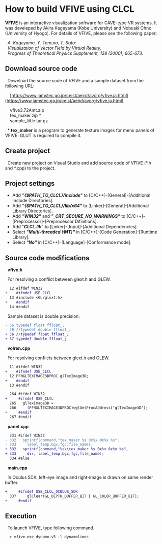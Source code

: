 # How to build VFIVE using CLCL

**VFIVE** is an interactive visualization software for CAVE-type VR systems. 
It was develeped by Akira Kageyama (Kobe University) and Nobuaki Ohno (University of Hyogo). 
For details of VFIVE, please see the following paper;

&nbsp; *A. Kageyama, Y. Tamura, T. Sato:*  
&nbsp; *Visualization of Vector Field by Virtual Reality,*  
&nbsp; *Progress of Theoretical Physics Supplement, 138 (2000), 665-673.*


## Download source code

&nbsp; Download the source code of VFIVE and a sample dataset from the following URL:

&nbsp; &nbsp; [https://www.jamstec.go.jp/ceist/aeird/avcrg/vfive.ja.html](https://www.jamstec.go.jp/ceist/aeird/avcrg/vfive.ja.html)

&nbsp; &nbsp; vfive3.72Amt.zip  
&nbsp; &nbsp; tex_maker.zip *  
&nbsp; &nbsp; sample_little.tar.gz

&nbsp; \*  **tex_maker** is a program to generate texture images for menu panels of VFIVE. GLUT is required to compile it.

## Create project

&nbsp; Create new project on Visual Studio and add source code of VFIVE (\*.h and \*.cpp) to the project.

## Project settings

- Add ***&quot;&#123;&#36;PATH_TO_CLCL&#125;/include&quot;*** to 
&#91;C/C++&#93;-&#91;General&#93;-&#91;Additional Include Directories&#93;.
- Add ***&quot;&#123;&#36;PATH_TO_CLCL&#125;/lib/x64&quot;*** to 
&#91;Linker&#93;-&#91;General&#93;-&#91;Additional Library Directories&#93;.
- Add ***&quot;WIN32&quot;*** and ***&quot;&#095;CRT&#095;SECURE&#095;NO&#095;WARNINGS&quot;*** to 
&#91;C/C++&#93;-&#91;Preprocessor&#93;-&#91;Preprocessor Difinitions&#93;.
- Add &quot;***CLCL.lib***&quot; to 
&#91;Linker&#93;-&#91;Input&#93;-&#91;Additional Dependencies&#93;.
- Select ***&quot;Multi-threaded &#040;&frasl;MT&#041;&quot;*** in 
&#91;C/C++&#93;-&#91;Code Generation&#93;-&#91;Runtime Library&#93;.
- Select ***&quot;No&quot;*** in 
&#91;C/C++&#93;-&#91;Language&#93;-&#91;Conformance mode&#93;.

## Source code modifications

&nbsp; **vfive.h**

&nbsp; For resolving a conflict between glext.h and GLEW.
```diff
  12 #ifdef WIN32
+    #ifndef USE_CLCL
  13 #include <GL/glext.h>
+    #endif
  14 #endif
```

&nbsp; Sample dataset is double precision.
```diff
- 56 typedef float ffloat_;     
- 56 //typedef double ffloat_;  
+ 56 //typedef float ffloat_;     
+ 57 typedef double ffloat_;  
```

&nbsp; **volren.cpp**

&nbsp; For resolving conflicts between glext.h and GLEW.
```diff
  11 #ifdef WIN32
+    #ifndef USE_CLCL
  12 PFNGLTEXIMAGE3DPROC glTexImage3D;
+    #endif
  13 #endif
```

```diff
  264 #ifdef WIN32
+     #ifndef USE_CLCL
  265   glTexImage3D =
  266     (PFNGLTEXIMAGE3DPROC)wglGetProcAddress("glTexImage3D");
+     #endif
  267 #endif
```

&nbsp; **panel.cpp**
```diff
  331 #ifdef WIN32
- 332   sprintf(command,"tex_maker %s 0x%x 0x%x %s",
- 333     label_temp,bgc,fgc,file_name);
+ 332   sprintf(command,"%s\\tex_maker %s 0x%x 0x%x %s",
+ 333     dir, label_temp,bgc,fgc,file_name);
  334 #else
```

&nbsp; **main.cpp**

&nbsp; In Oculus SDK, left-eye image and right-image is drawn on same render buffer.
```diff
+     #ifndef USE_CLCL_OCULUS_SDK
  337     glClear(GL_DEPTH_BUFFER_BIT | GL_COLOR_BUFFER_BIT);
+     #endif
```

## Execution

&nbsp; To launch VFIVE, type following command.  

```
  > vfive.exe dynamo.v5 -l dynamolines
```
